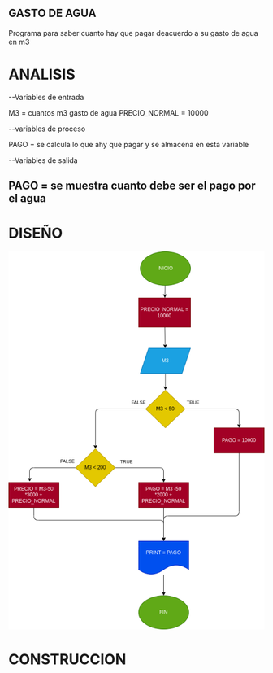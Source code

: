 ## GASTO DE AGUA
Programa para saber cuanto hay que pagar deacuerdo a su gasto de agua en m3
# ANALISIS

--Variables de entrada 

M3 = cuantos m3 gasto de agua
PRECIO_NORMAL = 10000

--variables de proceso

PAGO = se calcula lo que ahy que pagar y se almacena en esta variable

--Variables de salida

PAGO = se muestra cuanto debe ser el pago por el agua
--
# DISEÑO

![Diagrama de flujo](diagrama.png "diagrama de flujo")

# CONSTRUCCION
